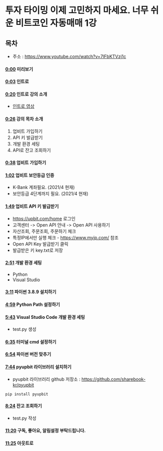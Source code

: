 # 투자 타이밍 이제 고민하지 마세요. 너무 쉬운 비트코인 자동매매 1강

## 목차

* 주소 : https://www.youtube.com/watch?v=7lFbKTVzj1c

#### [0:00](https://www.youtube.com/watch?v=7lFbKTVzj1c&t=0s) 미리보기

#### [0:03](https://www.youtube.com/watch?v=7lFbKTVzj1c&t=3s) 인트로

#### [0:20](https://www.youtube.com/watch?v=7lFbKTVzj1c&t=20s) 인트로 강의 소개
* [인트로 영상](https://www.youtube.com/watch?v=WgXOFtDD6XU)

#### [0:26](https://www.youtube.com/watch?v=7lFbKTVzj1c&t=26s) 강의 목차 소개
1. 업비트 가입하기
2. API 키 발급받기
3. 개발 환경 세팅
4. API로 잔고 조회하기

#### [0:38](https://www.youtube.com/watch?v=7lFbKTVzj1c&t=39s) 업비트 가입하기

#### [1:02](https://www.youtube.com/watch?v=7lFbKTVzj1c&t=62s) 업비트 보안등급 인증
* K-Bank 계좌필요. (2021/4 현재)
* 보안등급 4단계까지 필요. (2021/4 현재)

#### [1:49](https://www.youtube.com/watch?v=7lFbKTVzj1c&t=109s) 업비트 API 키 발급받기
* https://upbit.com/home 로그인
* 고객센터 -> Open API 안내 -> Open API 사용하기
* 자산조회, 주문조회, 주문하기 체크
* 특정IP에서만 실행 체크 - https://www.myip.com/ 참조
* Open API Key 발급받기 클릭
* 발급받은 키 key.txt로 저장

#### [2:51](https://www.youtube.com/watch?v=7lFbKTVzj1c&t=171s) 개발 환경 세팅
* Python
* Visual Studio

#### [3:11](https://www.youtube.com/watch?v=7lFbKTVzj1c&t=191s) 파이썬 3.8.9 설치하기

#### [4:59](https://www.youtube.com/watch?v=7lFbKTVzj1c&t=299s) Python Path 설정하기

#### [5:43](https://www.youtube.com/watch?v=7lFbKTVzj1c&t=343s) Visual Studio Code 개발 환경 세팅
* test.py 생성

#### [6:35](https://www.youtube.com/watch?v=7lFbKTVzj1c&t=395s) 터미널 cmd 설정하기

#### [6:54](https://www.youtube.com/watch?v=7lFbKTVzj1c&t=414s) 파이썬 버전 맞추기

#### [7:44](https://www.youtube.com/watch?v=7lFbKTVzj1c&t=464s) pyupbit 라이브러리 설치하기
* pyupbit 라이브러리 github 저장소 : https://github.com/sharebook-kr/pyupbit

```shell
pip install pyupbit
```

#### [8:24](https://www.youtube.com/watch?v=7lFbKTVzj1c&t=504s) 잔고 조회하기
* test.py 작성

#### [11:20](https://www.youtube.com/watch?v=7lFbKTVzj1c&t=680s) 구독, 좋아요, 알림설정 부탁드립니다.

#### [11:25](https://www.youtube.com/watch?v=7lFbKTVzj1c&t=685s) 아웃트로
